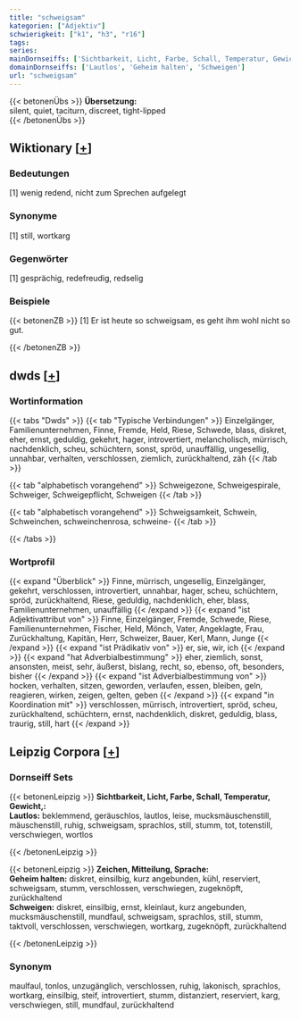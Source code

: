 ```yaml
---
title: "schweigsam"
kategorien: ["Adjektiv"]
schwierigkeit: ["k1", "h3", "r16"]
tags:
series:
mainDornseiffs: ['Sichtbarkeit, Licht, Farbe, Schall, Temperatur, Gewicht,', 'Zeichen, Mitteilung, Sprache']
domainDornseiffs: ['Lautlos', 'Geheim halten', 'Schweigen']
url: "schweigsam"
---
```


{{< betonenÜbs >}}
**Übersetzung:**  
silent, quiet, taciturn, discreet, tight-lipped  
{{< /betonenÜbs >}}

## Wiktionary [[+](https://de.wiktionary.org/wiki/schweigsam)]

### Bedeutungen
[1] wenig redend, nicht zum Sprechen aufgelegt  

### Synonyme
[1] still, wortkarg  

### Gegenwörter
[1] gesprächig, redefreudig, redselig  

### Beispiele
{{< betonenZB >}}
[1] Er ist heute so schweigsam, es geht ihm wohl nicht so gut.  

{{< /betonenZB >}}


## dwds [[+](https://www.dwds.de/wb/schweigsam)]

### Wortinformation
{{< tabs "Dwds" >}}
{{< tab "Typische Verbindungen" >}}
Einzelgänger, Familienunternehmen, Finne, Fremde, Held, Riese, Schwede, blass, diskret, eher, ernst, geduldig, gekehrt, hager, introvertiert, melancholisch, mürrisch, nachdenklich, scheu, schüchtern, sonst, spröd, unauffällig, ungesellig, unnahbar, verhalten, verschlossen, ziemlich, zurückhaltend, zäh
{{< /tab >}}

{{< tab "alphabetisch vorangehend" >}}
Schweigezone, Schweigespirale, Schweiger, Schweigepflicht, Schweigen
{{< /tab >}}

{{< tab "alphabetisch vorangehend" >}}
Schweigsamkeit, Schwein, Schweinchen, schweinchenrosa, schweine-
{{< /tab >}}

{{< /tabs >}}

### Wortprofil
{{< expand "Überblick" >}} Finne, mürrisch, ungesellig, Einzelgänger, gekehrt, verschlossen, introvertiert, unnahbar, hager, scheu, schüchtern, spröd, zurückhaltend, Riese, geduldig, nachdenklich, eher, blass, Familienunternehmen, unauffällig {{< /expand >}}
{{< expand "ist Adjektivattribut von" >}} Finne, Einzelgänger, Fremde, Schwede, Riese, Familienunternehmen, Fischer, Held, Mönch, Vater, Angeklagte, Frau, Zurückhaltung, Kapitän, Herr, Schweizer, Bauer, Kerl, Mann, Junge {{< /expand >}}
{{< expand "ist Prädikativ von" >}} er, sie, wir, ich {{< /expand >}}
{{< expand "hat Adverbialbestimmung" >}} eher, ziemlich, sonst, ansonsten, meist, sehr, äußerst, bislang, recht, so, ebenso, oft, besonders, bisher {{< /expand >}}
{{< expand "ist Adverbialbestimmung von" >}} hocken, verhalten, sitzen, geworden, verlaufen, essen, bleiben, geln, reagieren, wirken, zeigen, gelten, geben {{< /expand >}}
{{< expand "in Koordination mit" >}} verschlossen, mürrisch, introvertiert, spröd, scheu, zurückhaltend, schüchtern, ernst, nachdenklich, diskret, geduldig, blass, traurig, still, hart {{< /expand >}}

## Leipzig Corpora [[+](https://corpora.uni-leipzig.de/en/res?word=schweigsam&corpusId=deu_newscrawl-public_2018)]

### Dornseiff Sets
{{< betonenLeipzig >}}
**Sichtbarkeit, Licht, Farbe, Schall, Temperatur, Gewicht,:**  
**Lautlos:** beklemmend, geräuschlos, lautlos, leise, mucksmäuschenstill, mäuschenstill, ruhig, schweigsam, sprachlos, still, stumm, tot, totenstill, verschwiegen, wortlos  

{{< /betonenLeipzig >}}


{{< betonenLeipzig >}}
**Zeichen, Mitteilung, Sprache:**  
**Geheim halten:** diskret, einsilbig, kurz angebunden, kühl, reserviert, schweigsam, stumm, verschlossen, verschwiegen, zugeknöpft, zurückhaltend  
**Schweigen:** diskret, einsilbig, ernst, kleinlaut, kurz angebunden, mucksmäuschenstill, mundfaul, schweigsam, sprachlos, still, stumm, taktvoll, verschlossen, verschwiegen, wortkarg, zugeknöpft, zurückhaltend  

{{< /betonenLeipzig >}}

### Synonym
maulfaul, tonlos, unzugänglich, verschlossen, ruhig, lakonisch, sprachlos, wortkarg, einsilbig, steif, introvertiert, stumm, distanziert, reserviert, karg, verschwiegen, still, mundfaul, zurückhaltend


